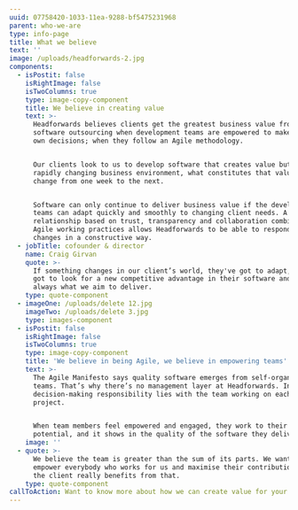 ```yaml
---
uuid: 07758420-1033-11ea-9288-bf5475231968
parent: who-we-are
type: info-page
title: What we believe
text: ''
image: /uploads/headforwards-2.jpg
components:
  - isPostit: false
    isRightImage: false
    isTwoColumns: true
    type: image-copy-component
    title: We believe in creating value
    text: >-
      Headforwards believes clients get the greatest business value from
      software outsourcing when development teams are empowered to make their
      own decisions; when they follow an Agile methodology.


      Our clients look to us to develop software that creates value but, in a
      rapidly changing business environment, what constitutes that value might
      change from one week to the next.


      Software can only continue to deliver business value if the development
      teams can adapt quickly and smoothly to changing client needs. A client
      relationship based on trust, transparency and collaboration combined with
      Agile working practices allows Headforwards to be able to respond to
      changes in a constructive way.
  - jobTitle: cofounder & director
    name: Craig Girvan
    quote: >-
      If something changes in our client’s world, they've got to adapt, they've
      got to look for a new competitive advantage in their software and that’s
      always what we aim to deliver.
    type: quote-component
  - imageOne: /uploads/delete 12.jpg
    imageTwo: /uploads/delete 3.jpg
    type: images-component
  - isPostit: false
    isRightImage: false
    isTwoColumns: true
    type: image-copy-component
    title: 'We believe in being Agile, we believe in empowering teams'
    text: >-
      The Agile Manifesto says quality software emerges from self-organising
      teams. That’s why there’s no management layer at Headforwards. Instead,
      decision-making responsibility lies with the team working on each client
      project.


      When team members feel empowered and engaged, they work to their full
      potential, and it shows in the quality of the software they deliver.
    image: ''
  - quote: >-
      We believe the team is greater than the sum of its parts. We want to
      empower everybody who works for us and maximise their contribution – and
      the client really benefits from that.
    type: quote-component
callToAction: Want to know more about how we can create value for your organisation?
---
```


